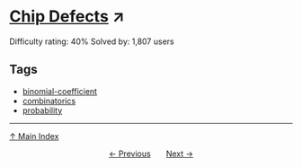 # [Chip Defects](https://projecteuler.net/problem=307) ↗️

Difficulty rating: 40%
Solved by: 1,807 users
## Tags

- [binomial-coefficient](../tags/binomial-coefficient.md)
- [combinatorics](../tags/combinatorics.md)
- [probability](../tags/probability.md)



---

[↑ Main Index](../README.md)


<div align=center><a href='306.md'>← Previous</a> &nbsp;&nbsp; &nbsp;&nbsp;  <a href='308.md'>Next →</a></div>
